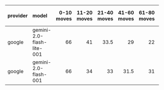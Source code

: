 | provider   | model                     |   0-10 moves |   11-20 moves |   21-40 moves |   41-60 moves |   61-80 moves |   81-100 moves |
|:-----------|:--------------------------|-------------:|--------------:|--------------:|--------------:|--------------:|---------------:|
| google     | gemini-2.0-flash-lite-001 |           66 |            41 |          33.5 |          29   |            22 |           24   |
| google     | gemini-2.0-flash-001      |           66 |            34 |          33   |          31.5 |            31 |           26.5 |